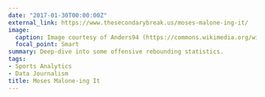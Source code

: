 ```yaml
---
date: "2017-01-30T00:00:00Z"
external_link: https://www.thesecondarybreak.us/moses-malone-ing-it/
image:
  caption: Image courtesy of Anders94 (https://commons.wikimedia.org/wiki/File:Duke_UNC_Basketball_Game_at_Chapel_Hill.jpg).
  focal_point: Smart
summary: Deep-dive into some offensive rebounding statistics.
tags:
- Sports Analytics
- Data Journalism
title: Moses Malone-ing It
---
```


